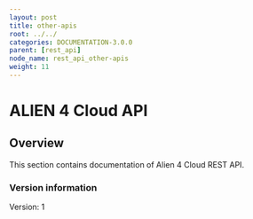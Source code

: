 ```yaml
---
layout: post
title: other-apis
root: ../../
categories: DOCUMENTATION-3.0.0
parent: [rest_api]
node_name: rest_api_other-apis
weight: 11
---
```


# ALIEN 4 Cloud API

## Overview
This section contains documentation of Alien 4 Cloud REST API.

### Version information
Version: 1


